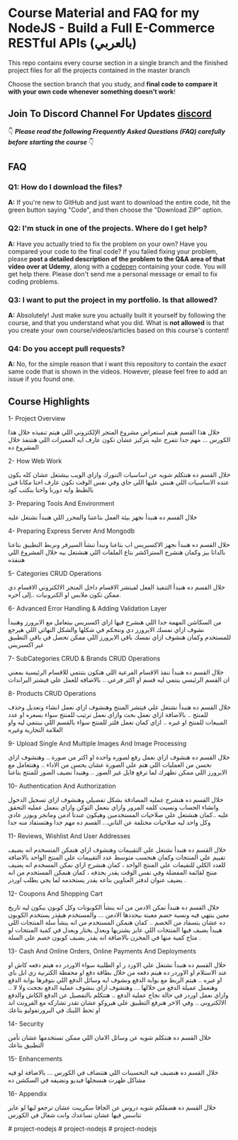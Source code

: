 # Course Material and FAQ for my NodeJS - Build a Full E-Commerce RESTful APIs (بالعربي) 

This repo contains every course section in a single branch  and the finished project files for all the projects contained in the master branch

Choose the section branch that you study, and **final code to compare it with your own code whenever something doesn't work**!

## Join To Discord Channel For Updates [discord](https://discord.gg/e2nwBNU2q9) 


👇 **_Please read the following Frequently Asked Questions (FAQ) carefully before starting the course_** 👇

## FAQ

### Q1: How do I download the files?

**A:** If you're new to GitHub and just want to download the entire code, hit the green button saying "Code", and then choose the "Download ZIP" option.


### Q2: I'm stuck in one of the projects. Where do I get help?

**A:** Have you actually tried to fix the problem on your own? Have you compared your code to the final code? If you failed fixing your problem, please **post a detailed description of the problem to the Q&A area of that video over at Udemy**, along with a [codepen](https://codepen.io/pen/) containing your code. You will get help there. Please don't send me a personal message or email to fix coding problems.


### Q3: I want to put the project in my portfolio. Is that allowed?

**A:** Absolutely! Just make sure you actually built it yourself by following the course, and that you understand what you did. What is **not allowed** is that you create your own course/videos/articles based on this course's content!


### Q4: Do you accept pull requests?

**A:** No, for the simple reason that I want this repository to contain the _exact_ same code that is shown in the videos. However, please feel free to add an issue if you found one.


## Course Highlights

1- Project Overview

خلال هذا القسم هيتم استعراض مشروع المتجر الإلكتروني اللي هيتم تنفيذه خلال هذا الكورس ... مهم جدا تتفرج عليه بتركيز عشان تكون عارف ايه المميزات اللي هتتنفذ خلال المشروع ده 

2- How Web Work

خلال القسم ده هنتكلم شويه عن اساسيات النتورك وازاي الويب بيشتغل عشان كله يكون عنده الاساسيات اللي هنبني عليها اللي جاي وفي نفس الوقت نكون عارف احنا مكانا فين بالظبط وايه دورنا واحنا بنكتب كود

3- Preparing Tools And Environment

خلال القسم ده هنبدأ نجهز بيئة العمل بتاعتنا والمحرر اللي هنبدأ نشتغل عليه

4- Preparing Express Server And Mongodb

خلال القسم ده هنبدأ نجهز الاكسبريس اب بتاعنا ونبدأ ننشأ السيرفر ونربط التطبيق بتاعنا بالداتا بيز وكمان هنشرح الستراكشر بتاع الملفات اللي هنشتغل بيه خلال المشروع اللي هننفذه

5- Categories CRUD Operations

خلال القسم ده هنبدأ التنفيذ الفعل لفيتشر الاقسام داخل المتجر الالكتروني الاقسام دي ممكن تكون ملابس او الكترونيات ..إلى آخره.

6- Advanced Error Handling & Adding Validation Layer

من السكاشن المهمة جدا اللي هنشرح فيها ازاي اكسبريس بيتعامل مع الايرورز وهنبدأ نشوف ازاي نمسك الايرورز دي ونتحكم في شكلها والشكل النهائي اللي هيرجع للمستخدم وكمان هنشوف ازاي نمسك باقي الايرورز اللي ممكن تحصل في باقي التطبيق غير اكسبريس

7- SubCategories CRUD & Brands CRUD Operations

خلال القسم ده هنبدأ ننفذ الاقسام الفرعية اللي هتكون بتنتمي للاقسام الرئيسية بمعني ان القسم الرئيسي ينتمي ليه قسم او اكثر فرعي .. بالاضافه للعمل علي فيشتر البراندات

8- Products CRUD Operations

خلال القسم ده هنبدأ نشتغل علي فيتشر المنتج وهنشوف ازاي نعمل انشاء وتعديل وحذف للمنتج .. بالاضافة ازاي نعمل بحث وازاي نعمل ترتيب للمنتج سواء بسعره او عدد المبيعات للمنتج او غيره .. ازاي كمان نعمل فلتر للمنتج سواء بالقسم اللي بينتمي ليه واو العلامة التجارية وغيره

9- Upload Single And Multiple Images And Image Processing

خلال القسم ده هنشوف ازاي نعمل رفع لصوره واحدة او اكتر من صورة .. وهنشوف ازاي نحسن من العمليات اللي هتم علي الصورة عشان يحسن من الاداء .. وهنتعامل مع الايرورز اللي ممكن تظهرك لما ترفع فايل غير الصور .. وهنبدأ نضيف الصور للمنتج بتاعنا

10- Authentication And Authorization

خلال القسم ده هنشرح عمليه المصادقة بشكل تفصيلي وهنشوف ازاي تسجيل الدخول وانشاء الحساب ونسيت كلمه المرور وازاي بتعمل التوكن وازاي بنعمل عمليه التحقق عليه ..كمان هنشتغل علي صلاحيات المستخدمين وهيكون عندنا ادمن ومانجر ويوزر عادي وكل واحد ليه صلاحيات مختلفة عن التاني... القسم ده مهم جدا وهتستفاد منه جدا

11- Reviews, Wishlist And User Addresses

خلال القسم ده هنبدأ نشتغل علي التقييمات وهنشوف ازاي هنمكن المتسخدم انه يضيف تقييم علي المنتجات وكمان هنحسب متوسط عدد التقييمات علي المنتج الواحد بالاضافة للعدد الكلي للتقيمات علي المنتج الواحد ، كمان هنشرح ازاي نمكن المسخدم انه يضيف منتج لقائمة المفضلة وفي نفس الوقت يقدر يحذفه ، كمان هنمكن المستخدم من انه يضيف عنوان لدفتر العناوين بتاعه يقدر يستخدمه لما يجي يطلب اوردر .

12- Coupons And Shopping Cart

خلال القسم ده هنبدأ نمكن الادمن من انه ينشأ الكوبونات وكل كوبون بيكون ليه تاريخ معين ينتهي فيه ونسبة خصم معينة بيحددها الادمن ... والمستخدم هيقدر يستخدم الكوبون ده عشان يتسفاد من الخصم .. كمان هنمكن المستخدم من انه ينشأ سلة المنتجات اللي هيبدأ يضيف فيها المنتجات اللي عايز يشتريها ويعدل يختار ويعدل في كمية المنتجات لو متاح كمية منها في المخزن بالاضافة انه يقدر يضيف كوبون خصم علي السلة .

13- Cash And Online Orders, Online Payments And Deployments

خلال القسم ده هنبدأ نشتغل علي الاورد ر او الطلبية سواء الاوردر ده هيتم دفعه كاش او عند الاستلام او الاوردر ده هيتم دفعه من خلال بطاقة دفع او محفظة الكترنية زي ابل باي او غيره .. هيتم الربط مع بوابة الدفع ونشوف ايه وسائل الدفع اللي بتوفرها بوابة الدفع وهنعمل عميلة الدفع من خلالها ... وهنشوف ازاي بنشوف عملية الدفع نجحت ولا لا .. وازاي نعمل اوردر في حالة نجاح عملية الدفع .. هنتكلم بالتفصيل عن الدفع الكاش والدفع الالكتروني .. وفي الاخر هنرفع التطبيق علي هيروكو عشان تقدر تشاركه مع الفرونت اند او تحط اللينك في البرورتفوليو بتاعك

14- Security

خلال القسم ده هنتكلم شويه عن وسائل الامان اللي ممكن تستخدمها عشان تأمن التطبيق بتاعك

15- Enhancements

خلال القسم ده هنضيف فيه التحسينات اللي هتتضاف في الكورس ... بالاضافة لو فيه مشاكل ظهرت هنسجلها فيديو ونضيفه في السكشن ده

16- Appendix

خلال القسم ده هضفلكم شويه دروس عن الجافا سكريبت عشان ترجعو ليها لو عايز تتاسس فيها عشان تساعدك وانت شغال في الكورس


#   p r o j e c t - n o d e j s  
 #   p r o j e c t - n o d e j s  
 # project-nodejs
